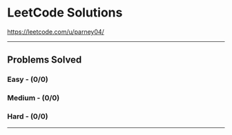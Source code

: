 # LeetCode Solutions
https://leetcode.com/u/parney04/

---

## Problems Solved

### Easy - (0/0)


### Medium - (0/0)


### Hard - (0/0)


---